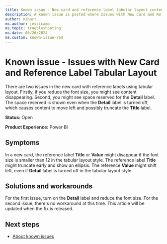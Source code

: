 ```yaml
---
title: Known issue - New card and reference label tabular layout content hidden or truncated
description: A known issue is posted where Issues with New Card and Reference Label Tabular Layout
author: mihart
ms.author: jessicamo
ms.topic: troubleshooting  
ms.date: 06/26/2024
ms.custom: known-issue-764
---
```


# Known issue - Issues with New Card and Reference Label Tabular Layout

There are two issues in the new card with reference labels using tabular layout. Firstly, if you reduce the font size, you might see content disappearing. Second, you might see space reserved for the **Detail** label. The space reserved is shown even when the **Detail** label is turned off, which causes content to move left and possibly truncate the **Title** label.

**Status:** Open

**Product Experience:** Power BI

## Symptoms

In a new card, the reference label **Title** or **Value** might disappear if the font size is smaller than 12 in the tabular layout style. The reference label **Title** might truncate early and show an ellipsis. The reference **Value** might shift left, even if **Detail** label is turned off in the tabular layout style.

## Solutions and workarounds

For the first issue, turn on the **Detail** label and reduce the font size. For the second issue, there's no workaround at this time. This article will be updated when the fix is released.

## Next steps

- [About known issues](https://support.fabric.microsoft.com/known-issues)